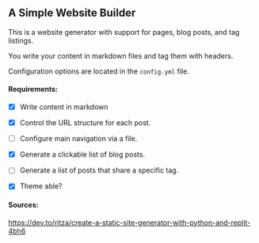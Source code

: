 A Simple Website Builder
------------------------

This is a website generator with support for pages, blog posts, and tag listings.

You write your content in markdown files and tag them with headers. 

Configuration options are located in the `config.yml` file.


#### Requirements:

- [X] Write content in markdown
- [X] Control the URL structure for each post.
- [ ] Configure main navigation via a file.
- [X] Generate a clickable list of blog posts.
- [ ] Generate a list of posts that share a specific tag.
- [X] Theme able?



#### Sources:
https://dev.to/ritza/create-a-static-site-generator-with-python-and-replit-4bh6

